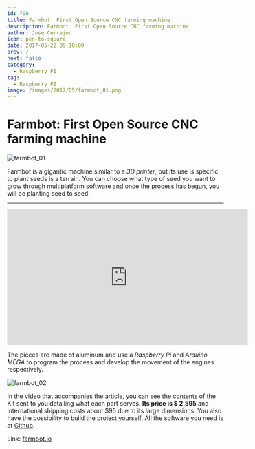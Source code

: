 ```yaml
---
id: 796
title: Farmbot. First Open Source CNC farming machine
description: Farmbot. First Open Source CNC farming machine
author: Jose Cerrejon
icon: pen-to-square
date: 2017-05-22 09:10:00
prev: /
next: false
category:
  - Raspberry PI
tag:
  - Raspberry PI
image: /images/2017/05/farmbot_01.png
---
```


# Farmbot: First Open Source CNC farming machine

![farmbot_01](/images/2017/05/farmbot_01.png)

Farmbot is a gigantic machine similar to a *3D printer*, but its use is specific to plant seeds is a terrain. You can choose what type of seed you want to grow through multiplatform software and once the process has begun, you will be planting seed to seed.

- - -
<iframe width="560" height="315" src="https://www.youtube.com/embed/bU9Xdeoc_O8?rel=0" frameborder="0" allowfullscreen></iframe>

The pieces are made of aluminum and use a *Raspberry Pi* and *Arduino MEGA* to program the process and develop the movement of the engines respectively.

![farmbot_02](/images/2017/05/farmbot_02.png)

In the video that accompanies the article, you can see the contents of the Kit sent to you detailing what each part serves. **Its price is $ 2,595** and international shipping costs about $95 due to its large dimensions. You also have the possibility to build the project yourself. All the software you need is at [Github](https://github.com/farmbot).

Link: [farmbot.io](https://farmbot.io/)